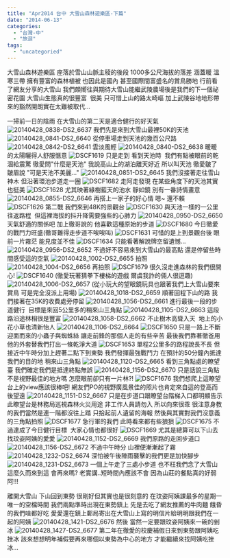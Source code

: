 ```yaml
---
title: "Apr2014 台中 大雪山森林遊樂區-下篇"
date: "2014-06-13"
categories: 
  - "台灣-中"
  - "旅遊"
tags: 
  - "uncategoried"
---
```


大雪山森林遊樂區 座落於雪山山脈主稜的後段 1000多公尺海拔的落差 涵蓋暖 溫 寒三帶 擁有豐富的森林植被 也因此是國內 甚至國際間富盛名的賞鳥勝地 行前看了網友分享的大雪山 我們頗嚮往與期待大雪山能繼武陵農場後是我們的下一個祕密花園 大雪山生態真的很豐富  很美 只可惜上山的路太崎嶇 加上武陵谷地地形帶來的豁然開朗實在太難被取代...

一掃前一日的陰雨 在大雪山的第二天是適合健行的好天氣  ![20140428_0838-DS2_6637](images/14111494676_316272f941.jpg) 我們先是來到大雪山最裡50K的天池 ![20140428_0841-DS2_6640](images/14134935194_0bb26cc2fb.jpg) 從停車場走到天池的幾百公尺路 ![20140428_0842-DS2_6641](images/14154747433_63c4b4375d.jpg) 雲淡風輕 ![20140428_0840-DS2_6638](images/13947993337_70d673693e.jpg) 暖暖的太陽曬得人舒服愜意 ![DSCF1619](images/14134932394_e4e9b1be5a.jpg) 只是走到 看到天池時  我們有點被眼前的乾涸給震驚 徹愛問"什麼是天池" 我說高山上的湖泊離天好近 所以叫天池 徹愛皺了皺眉說 "可是天池不美麗..." ![20140428_0851-DS2_6645](images/14154744633_c8c4c55883.jpg) 我們沒接著走往雪山神木 但沿著環池步道走一圈 ![DSCF1682](images/13948051448_716b436c60.jpg) 走阿走發現 在某些角度下的天池其實也挺美 ![DSCF1628](images/14131710402_86172d8d4c.jpg) 尤其映著綠樹藍天的池水 靜如鏡 別有一番詩情畫意 ![20140428_0855-DS2_6646](images/13948007839_4a77d62e1b.jpg) 再搭上一家子的好心情 嗯~ 還不賴 ![DSCF1626](images/14154742623_29ee25814c.jpg) 第二戰 我們來到48K的景觀台 ![DSCF1630](images/14131709782_b3f23d884f.jpg) 與天池一樣的一公里往返路程  但這裡海拔的抖升降需要強些的心肺力 ![20140428_0950-DS2_6650](images/13947986827_33ce004f8d.jpg) 天氣舒適的關係吧 加上徹哥說的 他喜歡這種原始的步道 ![DSCF1680](images/14111486426_377924d221.jpg) 今日徹愛的戰鬥力旺盛(徹哥難得走步道不唉唉叫) ![DSCF1631](images/13948003859_bb5f60c9f0.jpg) 可惜的是上到景觀台後 眼前一片霧茫 能見度並不佳 ![DSCF1634](images/14111486156_1684aec780.jpg) 只能看著解說牌空留遺憾... ![20140428_0956-DS2_6652](images/13947985357_8047585629.jpg) 不過好不容易來到大雪山的最高點 還是停留些時間感受這的空氣 ![20140428_1002-DS2_6655](images/14111485126_c65de34eca.jpg) 拍照 ![20140428_1004-DS2_6656](images/13948026230_8b4708bc14.jpg) 再拍照 ![DSCF1679](images/13948002249_58a43102c5.jpg) 很久沒走進森林的我們很開心! ![DSCF1640](images/14134925364_ae36c67bdc.jpg) (徹愛玩著猜拳下樓梯的遊戲 爾虞我詐的倆人很逗趣) ![20140428_1006-DS2_6657](images/14134672715_ab8836d6a5.jpg) (從小玩大的望眼鏡玩具也跟著我們上大雪山要來賞鳥 可是完全沒派上用場) ![20140428_1018-DS2_6659](images/13947983007_015dbe813e.jpg) 順著回程下山的路 我們接著在35K的收費處旁停留 ![20140428_1056-DS2_6661](images/14154736913_ca967ec476.jpg) 進行最後一段的步道健行  目標是來回5公里多的稍來山三角點 ![20140428_1105-DS2_6663](images/14134922684_5be822b12f.jpg) 這段路沿途林相很是豐富 ![20140428_1058-DS2_6662](images/14154736693_723a054c74.jpg) 不止樹木高聳入天  地上的小花小草也清新怡人 ![20140428_1106-DS2_6664](images/13947998119_70e6cc3117.jpg) ![DSCF1650](images/14131336601_48831e415a.jpg) 只是一路上不斷迎面而來的小蟲子與蜘蛛絲 讓走前鋒的那個人走的有些辛苦 最後我們靠著徹爸用他的外套替我們打出一條乾淨大道 ![DSCF1653](images/14134668535_84be4423dc.jpg) 單程2公里多的路程說長不長 但接近中午時分加上趕著二點下到東勢 我們發揮最強戰鬥力 在預計的50分鐘內抵達我們的目的地 稍來山三角點 ![20140428_1120-DS2_6665](images/13948021900_39c93d4e06.jpg) 看到三角點處的瞭望臺 我們確定我們是抵達終點無誤 ![20140428_1156-DS2_6670](images/14154730933_e7982bb4d8.jpg) 只是話說三角點不是視野最佳的地方嗎 怎麼眼前卻只有一片林?! ![DSCF1676](images/14134667615_f8325c1ee0.jpg) 我們想爬上這瞭望台上的view應該很棒吧! 網友們PO的視野廣風景佳的照片也肯定來自這的登高而後望遠 ![20140428_1151-DS2_6667](images/14131335701_776305fa75.jpg) 只是在步道口跟瞭望台階梯入口都明顯告示 此瞭望台是林務局巡視森林火災用途 非工作人員請勿入 所以向來很乖 很注意身教的我們當然是連一階都沒往上踏 只拾起前人遺留的海報 然後與其實對我們沒意義的三角點拍照 ![DSCF1677](images/14111479946_2655cf7d2c.jpg) 急行軍的我們 此時看來都有些狼狽 ![DSCF1675](images/14111476766_d56c99489b.jpg) 不過達成了今日健行目標  大家心情也都很好 ![DSCF1669](images/14131331911_25a1faf950.jpg) 尤其是總算可以下山去找玟姿阿姨的愛愛 ![20140428_1152-DS2_6669](images/14131701122_85297606cb.jpg) 我們原路的走回步道口 ![20140428_1156-DS2_6672](images/14134918104_2338acc800.jpg) 不過中午時分 山裡便漸漸起了霧 ![20140428_1232-DS2_6674](images/13948037328_4e694e856b.jpg) 深怕被午後陣雨襲擊的我們更是加快腳步 ![20140428_1231-DS2_6673](images/13948037408_fd7b231543.jpg) 一個上午走了三處小步道 也不枉我們念了大雪山這麼久而來到這 會再來嗎? 老實講..短時間內應該不會 因為山莊的餐點真的好弱阿!!!

離開大雪山 下山回到東勢 很剛好但其實也是很刻意的 在玟姿阿姨課最多的星期一唯一的空檔時間 我們兩點準時出現在東勢鎮上 先是去吃了網友推薦的牛肉麵 餓昏的我們啥都好吃 愛愛還在鎮上郵局寄出在大雪山上寫的明信片給明明跟我們在一起的阿姨 ![20140428_1421-DS2_6676](images/14154728343_14f12479e0.jpg) 然後 當然一定要跟玟姿阿姨來一碗的剉冰 ![20140428_1427-DS2_6677](images/14111474956_f277064b04.jpg) 第二年在徹愛的校慶補假日來到東勢跟阿姨吃挫冰 該來想想明年補假要再來哪個以東勢為中心的地方 才能繼續來找阿姨吃挫冰...
